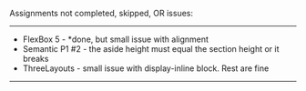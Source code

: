 Assignments not completed, skipped, OR issues:

------------------------------------------------------------------------------------------
* FlexBox 5 - *done, but small issue with alignment
* Semantic P1 #2 - the aside height must equal the section height or it breaks
* ThreeLayouts - small issue with display-inline block. Rest are fine
------------------------------------------------------------------------------------------
